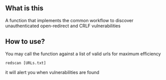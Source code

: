 ## What is this
A function that implements the common workflow to discover unauthenticated open-redirect and CRLF vulnerabilities

## How to use?
You may call the function against a list of valid urls for maximum efficiency
```
redscan [URLs.txt]
```
it will alert you when vulnerabilities are found
